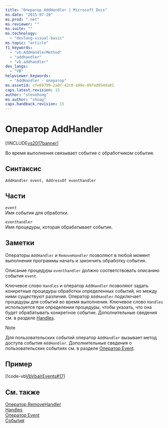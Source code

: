 ```yaml
---
title: "Оператор AddHandler | Microsoft Docs"
ms.date: "2015-07-20"
ms.prod: ".net"
ms.reviewer: ""
ms.suite: ""
ms.technology: 
  - "devlang-visual-basic"
ms.topic: "article"
f1_keywords: 
  - "vb.AddHandlerMethod"
  - "addhandler"
  - "vb.addhandler"
dev_langs: 
  - "VB"
helpviewer_keywords: 
  - "AddHandler - оператор"
ms.assetid: cfe69799-2a0f-42c0-a99e-09fed954da01
caps.latest.revision: 15
author: "stevehoag"
ms.author: "shoag"
caps.handback.revision: 15
---
```

# Оператор AddHandler
[!INCLUDE[vs2017banner](../../../visual-basic/includes/vs2017banner.md)]

Во время выполнения связывает событие с обработчиком события.  
  
## Синтаксис  
  
```  
AddHandler event, AddressOf eventhandler  
```  
  
## Части  
 `event`  
 Имя события для обработки.  
  
 `eventhandler`  
 Имя процедуры, которая обрабатывает событие.  
  
## Заметки  
 Операторы `AddHandler` и `RemoveHandler` позволяют в любой момент выполнения программы начать и закончить обработку события.  
  
 Описание процедуры `eventhandler` должно соответствовать описанию события `event`.  
  
 Ключевое слово `Handles` и оператор `AddHandler` позволяют задать конкретные процедуры обработки определенных событий, но между ними существуют различия.  Оператор `AddHandler` подключает процедуры для событий во время выполнения.  Ключевое слово `Handles` используется при определении процедуры, чтобы указать, что она будет обрабатывать конкретное событие.  Дополнительные сведения см. в разделе [Handles](../../../visual-basic/language-reference/statements/handles-clause.md).  
  
> [!NOTE]
>  Для пользовательских событий оператор `AddHandler` вызывает метод доступа события `AddHandler`.  Дополнительные сведения о пользовательских событиях см. в разделе [Оператор Event](../../../visual-basic/language-reference/statements/event-statement.md).  
  
## Пример  
 [!code-vb[VbVbalrEvents#17](../../../visual-basic/language-reference/statements/codesnippet/visualbasic/VbVbalrEvents/Class1.vb#17)]  
  
## См. также  
 [Оператор RemoveHandler](../../../visual-basic/language-reference/statements/removehandler-statement.md)   
 [Handles](../../../visual-basic/language-reference/statements/handles-clause.md)   
 [Оператор Event](../../../visual-basic/language-reference/statements/event-statement.md)   
 [События](../../../visual-basic/programming-guide/language-features/events/events.md)